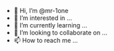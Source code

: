 - 👋 Hi, I’m @mr-1one
- 👀 I’m interested in ...
- 🌱 I’m currently learning ...
- 💞️ I’m looking to collaborate on ...
- 📫 How to reach me ...

<!---
mr-1one/mr-1one is a ✨ special ✨ repository because its `README.md` (this file) appears on your GitHub profile.
You can click the Preview link to take a look at your changes.
--->
